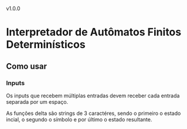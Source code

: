 v1.0.0

# Interpretador de Autômatos Finitos Determinísticos

## Como usar

### Inputs

Os inputs que recebem múltiplas entradas devem receber cada entrada separada por um espaço.

As funções delta são strings de 3 caractéres, sendo o primeiro o estado incial, o segundo o símbolo e por último o estado resultante.